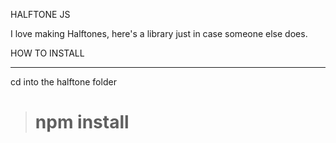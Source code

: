 HALFTONE JS

I love making Halftones, here's a library just in case someone else does.





HOW TO INSTALL
__________

cd into the halftone folder

># npm install
